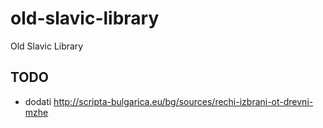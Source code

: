 # old-slavic-library

Old Slavic Library

## TODO

- dodati http://scripta-bulgarica.eu/bg/sources/rechi-izbrani-ot-drevni-mzhe